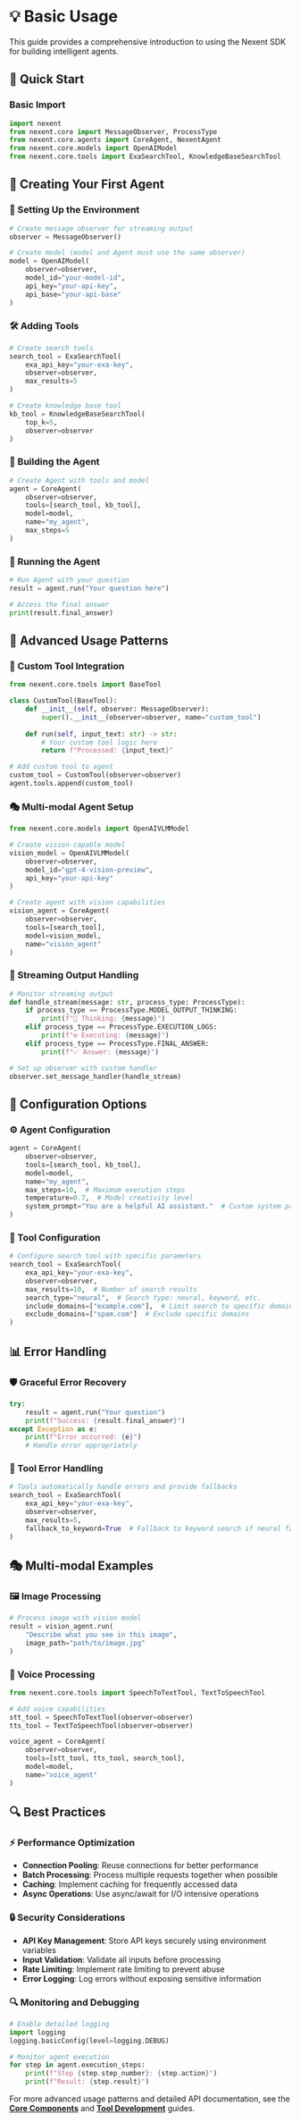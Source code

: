 # 💡 Basic Usage

This guide provides a comprehensive introduction to using the Nexent SDK for building intelligent agents.

## 🚀 Quick Start

### Basic Import

```python
import nexent
from nexent.core import MessageObserver, ProcessType
from nexent.core.agents import CoreAgent, NexentAgent
from nexent.core.models import OpenAIModel
from nexent.core.tools import ExaSearchTool, KnowledgeBaseSearchTool
```

## 🤖 Creating Your First Agent

### 🔧 Setting Up the Environment

```python
# Create message observer for streaming output
observer = MessageObserver()

# Create model (model and Agent must use the same observer)
model = OpenAIModel(
    observer=observer,
    model_id="your-model-id",
    api_key="your-api-key",
    api_base="your-api-base"
)
```

### 🛠️ Adding Tools

```python
# Create search tools
search_tool = ExaSearchTool(
    exa_api_key="your-exa-key", 
    observer=observer, 
    max_results=5
)

# Create knowledge base tool
kb_tool = KnowledgeBaseSearchTool(
    top_k=5, 
    observer=observer
)
```

### 🤖 Building the Agent

```python
# Create Agent with tools and model
agent = CoreAgent(
    observer=observer,
    tools=[search_tool, kb_tool],
    model=model,
    name="my_agent",
    max_steps=5
)
```

### 🚀 Running the Agent

```python
# Run Agent with your question
result = agent.run("Your question here")

# Access the final answer
print(result.final_answer)
```

## 🎯 Advanced Usage Patterns

### 🔧 Custom Tool Integration

```python
from nexent.core.tools import BaseTool

class CustomTool(BaseTool):
    def __init__(self, observer: MessageObserver):
        super().__init__(observer=observer, name="custom_tool")
    
    def run(self, input_text: str) -> str:
        # Your custom tool logic here
        return f"Processed: {input_text}"

# Add custom tool to agent
custom_tool = CustomTool(observer=observer)
agent.tools.append(custom_tool)
```

### 🎭 Multi-modal Agent Setup

```python
from nexent.core.models import OpenAIVLMModel

# Create vision-capable model
vision_model = OpenAIVLMModel(
    observer=observer,
    model_id="gpt-4-vision-preview",
    api_key="your-api-key"
)

# Create agent with vision capabilities
vision_agent = CoreAgent(
    observer=observer,
    tools=[search_tool],
    model=vision_model,
    name="vision_agent"
)
```

### 📡 Streaming Output Handling

```python
# Monitor streaming output
def handle_stream(message: str, process_type: ProcessType):
    if process_type == ProcessType.MODEL_OUTPUT_THINKING:
        print(f"🤔 Thinking: {message}")
    elif process_type == ProcessType.EXECUTION_LOGS:
        print(f"⚙️ Executing: {message}")
    elif process_type == ProcessType.FINAL_ANSWER:
        print(f"✅ Answer: {message}")

# Set up observer with custom handler
observer.set_message_handler(handle_stream)
```

## 🔧 Configuration Options

### ⚙️ Agent Configuration

```python
agent = CoreAgent(
    observer=observer,
    tools=[search_tool, kb_tool],
    model=model,
    name="my_agent",
    max_steps=10,  # Maximum execution steps
    temperature=0.7,  # Model creativity level
    system_prompt="You are a helpful AI assistant."  # Custom system prompt
)
```

### 🔧 Tool Configuration

```python
# Configure search tool with specific parameters
search_tool = ExaSearchTool(
    exa_api_key="your-exa-key",
    observer=observer,
    max_results=10,  # Number of search results
    search_type="neural",  # Search type: neural, keyword, etc.
    include_domains=["example.com"],  # Limit search to specific domains
    exclude_domains=["spam.com"]  # Exclude specific domains
)
```

## 📊 Error Handling

### 🛡️ Graceful Error Recovery

```python
try:
    result = agent.run("Your question")
    print(f"Success: {result.final_answer}")
except Exception as e:
    print(f"Error occurred: {e}")
    # Handle error appropriately
```

### 🔧 Tool Error Handling

```python
# Tools automatically handle errors and provide fallbacks
search_tool = ExaSearchTool(
    exa_api_key="your-exa-key",
    observer=observer,
    max_results=5,
    fallback_to_keyword=True  # Fallback to keyword search if neural fails
)
```

## 🎭 Multi-modal Examples

### 🖼️ Image Processing

```python
# Process image with vision model
result = vision_agent.run(
    "Describe what you see in this image",
    image_path="path/to/image.jpg"
)
```

### 🎤 Voice Processing

```python
from nexent.core.tools import SpeechToTextTool, TextToSpeechTool

# Add voice capabilities
stt_tool = SpeechToTextTool(observer=observer)
tts_tool = TextToSpeechTool(observer=observer)

voice_agent = CoreAgent(
    observer=observer,
    tools=[stt_tool, tts_tool, search_tool],
    model=model,
    name="voice_agent"
)
```

## 🔍 Best Practices

### ⚡ Performance Optimization

- **Connection Pooling**: Reuse connections for better performance
- **Batch Processing**: Process multiple requests together when possible
- **Caching**: Implement caching for frequently accessed data
- **Async Operations**: Use async/await for I/O intensive operations

### 🔒 Security Considerations

- **API Key Management**: Store API keys securely using environment variables
- **Input Validation**: Validate all inputs before processing
- **Rate Limiting**: Implement rate limiting to prevent abuse
- **Error Logging**: Log errors without exposing sensitive information

### 🔍 Monitoring and Debugging

```python
# Enable detailed logging
import logging
logging.basicConfig(level=logging.DEBUG)

# Monitor agent execution
for step in agent.execution_steps:
    print(f"Step {step.step_number}: {step.action}")
    print(f"Result: {step.result}")
```

For more advanced usage patterns and detailed API documentation, see the **[Core Components](./core/)** and **[Tool Development](./core/tools)** guides. 